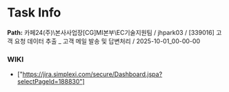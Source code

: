 # Task Info

**Path:** 카페24(주)\본사사업장\[CG]MI본부\EC기술지원팀 / jhpark03 / [339016] 고객 요청 데이터 추출 _ 고객 메일 발송 및 답변처리 / 2025-10-01_00-00-00

### WIKI
- ["https://jira.simplexi.com/secure/Dashboard.jspa?selectPageId=188830"]

